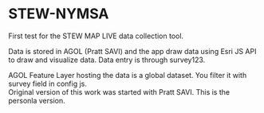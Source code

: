 # STEW-NYMSA  
First test for the STEW MAP LIVE data collection tool. 

Data is stored in AGOL (Pratt SAVI) and the app draw data using Esri JS API to draw and visualize data. Data entry is through survey123. 

AGOL Feature Layer hosting the data is a global dataset. You filter it with survey field in config js.  
Original version of this work was started with Pratt SAVI. This is the personla version. 

